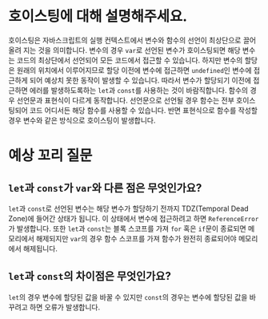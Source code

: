 # 호이스팅에 대해 설명해주세요.

호이스팅은 자바스크립트의 실행 컨텍스트에서 변수와 함수의 선언이 최상단으로 끌어올려 지는 것을 의미합니다.
변수의 경우 `var`로 선언된 변수가 호이스팅되면 해당 변수는 코드의 최상단에서 선언되어 모든 코드에서 접근할 수 있습니다. 하지만 변수의 할당은 원래의 위치에서 이루어지므로 할당 이전에 변수에 접근하면 `undefined`인 변수에 접근하게 되어 예상치 못한 동작이 발생할 수 있습니다. 따라서 변수가 할당되기 이전에 접근하면 에러를 발생하도록하는 `let`과 `const`를 사용하는 것이 바람직합니다.
함수의 경우 선언문과 표현식이 다르게 동작합니다.
선언문으로 선언될 경우 함수는 전부 호이스팅되어 코드 어디서든 해당 함수를 사용할 수 있습니다. 반면 표현식으로 함수를 작성할 경우 변수와 같은 방식으로 호이스팅이 발생합니다.

# 예상 꼬리 질문

## `let`과 `const`가 `var`와 다른 점은 무엇인가요?

`let`과 `const`로 선언된 변수는 해당 변수가 할당하기 전까지 TDZ(Temporal Dead Zone)에 들어간 상태가 됩니다. 이 상태에서 변수에 접근하려고 하면 `ReferenceError`가 발생합니다.
또한 `let`과 `const`는 블록 스코프를 가져 `for` 혹은 `if`문이 종료되면 메모리에서 해제되지만 `var`의 경우 함수 스코프를 가져 함수가 완전히 종료되어야 메모리에서 해제됩니다.

## `let`과 `const`의 차이점은 무엇인가요?

`let`의 경우 변수에 할당된 값을 바꿀 수 있지만 `const`의 경우는 변수에 할당된 값을 바꾸려고 하면 오류가 발생합니다.
